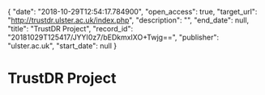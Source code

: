 {
  "date": "2018-10-29T12:54:17.784900", 
  "open_access": true, 
  "target_url": "http://trustdr.ulster.ac.uk/index.php", 
  "description": "", 
  "end_date": null, 
  "title": "TrustDR Project", 
  "record_id": "20181029T125417/JYYI0z7/bEDkmxIXO+Twjg==", 
  "publisher": "ulster.ac.uk", 
  "start_date": null
}

# TrustDR Project

